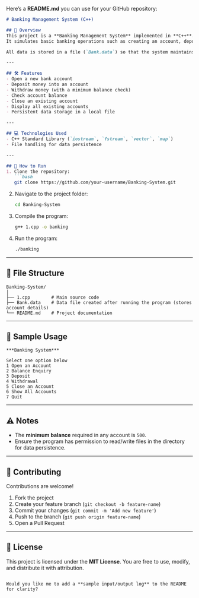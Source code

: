 Here’s a **README.md** you can use for your GitHub repository:

````markdown
# Banking Management System (C++)

## 📌 Overview
This project is a **Banking Management System** implemented in **C++**.  
It simulates basic banking operations such as creating an account, depositing money, withdrawing money, checking balance, closing an account, and displaying all accounts.

All data is stored in a file (`Bank.data`) so that the system maintains account information even after the program is closed.

---

## 🛠️ Features
- Open a new bank account  
- Deposit money into an account  
- Withdraw money (with a minimum balance check)  
- Check account balance  
- Close an existing account  
- Display all existing accounts  
- Persistent data storage in a local file  

---

## 💻 Technologies Used
- C++ Standard Library (`iostream`, `fstream`, `vector`, `map`)
- File handling for data persistence

---

## 🚀 How to Run
1. Clone the repository:
   ```bash
   git clone https://github.com/your-username/Banking-System.git
````

2. Navigate to the project folder:

   ```bash
   cd Banking-System
   ```
3. Compile the program:

   ```bash
   g++ 1.cpp -o banking
   ```
4. Run the program:

   ```bash
   ./banking
   ```

---

## 📂 File Structure

```
Banking-System/
│
├── 1.cpp        # Main source code
├── Bank.data    # Data file created after running the program (stores account details)
└── README.md    # Project documentation
```

---

## 📝 Sample Usage

```
***Banking System***

Select one option below
1 Open an Account
2 Balance Enquiry
3 Deposit
4 Withdrawal
5 Close an Account
6 Show All Accounts
7 Quit
```

---

## ⚠️ Notes

* The **minimum balance** required in any account is `500`.
* Ensure the program has permission to read/write files in the directory for data persistence.

---

## 🤝 Contributing

Contributions are welcome!

1. Fork the project
2. Create your feature branch (`git checkout -b feature-name`)
3. Commit your changes (`git commit -m 'Add new feature'`)
4. Push to the branch (`git push origin feature-name`)
5. Open a Pull Request

---

## 📜 License

This project is licensed under the **MIT License**. You are free to use, modify, and distribute it with attribution.

```

Would you like me to add a **sample input/output log** to the README for clarity?
```
